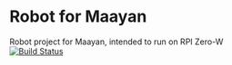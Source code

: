 # Robot for Maayan
Robot project for Maayan, intended to run on RPI Zero-W<br>
[![Build Status](https://www.travis-ci.com/amnonpaz/maayan_robot.svg?branch=master)](https://www.travis-ci.com/amnonpaz/maayan_robot)
